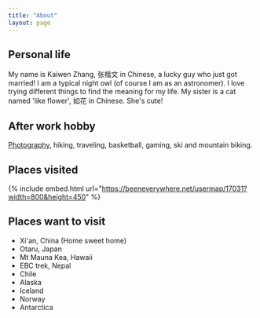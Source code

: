 ```yaml
---
title: "About"
layout: page
---
```


## Personal life
My name is Kaiwen Zhang, 张楷文 in Chinese, a lucky guy who just got married! I am a typical night owl (of course I am as an astronomer). 
I love trying different things to find the meaning for my life. My sister is a cat named 'like flower', 如花 in Chinese. She's cute!

## After work hobby
[Photography](/posts/), hiking, traveling, basketball, gaming, ski and mountain biking.


## Places visited
{% include embed.html url="https://beeneverywhere.net/usermap/17031?width=800&height=450" %}

## Places want to visit
- Xi'an, China (Home sweet home)
- Otaru, Japan
- Mt Mauna Kea, Hawaii
- EBC trek, Nepal
- Chile
- Alaska
- Iceland
- Norway
- Antarctica
